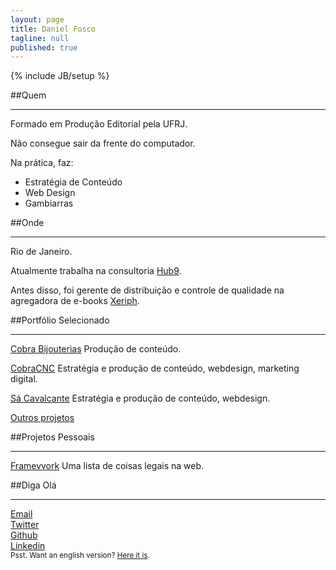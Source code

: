 ```yaml
---
layout: page
title: Daniel Fosco
tagline: null
published: true
---
```


{% include JB/setup %}

##Quem

---

Formado em Produção Editorial pela UFRJ. 

Não consegue sair da frente do computador. 

Na prática, faz:

 - Estratégia de Conteúdo
 - Web Design
 - Gambiarras


##Onde

---

Rio de Janeiro. 

Atualmente trabalha na consultoria [Hub9](https://www.facebook.com/hub9.co "Hub9 Facebook page").

Antes disso, foi gerente de distribuição e controle de qualidade na agregadora de <span class="nowrap">e-books</span> [Xeriph](http://www.xeriph.com.br "Xeriph Homepage").



##Portfólio Selecionado

---

<p class="port"><a href="http://www.agenciarastro.com.br/clientes/cobra" alt="CobraBijouterias">Cobra Bijouterias</a> Produção de conteúdo.</p>

<p class="port"><a href="http://www.cobracnc.com.br" alt="CobraCNC">CobraCNC</a> Estratégia e produção de conteúdo, webdesign, marketing digital.</p>

<p class="port"><a href="http://sacavalcante.com.br/sitenovo/" alt=" Homepage Sá Cavalcante">Sá Cavalcante</a> Estratégia e produção de conteúdo, webdesign.</p>

<p><a href="http://www.linkedin.com/in/danielfosco" alt="LinkedIn Daniel Fosco">Outros projetos</a></p>


##Projetos Pessoais

---

<p class="port"><a href="http://www.framevvork.com" title="Framevvork">Framevvork</a> Uma lista de coisas legais na web.</p>


##Diga Olá

---
<div class="icon"><a href="mailto:danielfosco@gmail.com"><span class="screen-reader-text">Email</span><i class="fa fa-envelope-o fa-2x"> </i></a></div>
<div class="icon"><a href="https://www.twitter.com/notdanielfosco"><span class="screen-reader-text">Twitter</span><i class="fa fa-twitter fa-2x"> </i></a></div>
<div class="icon"><a href="https://www.github.com/dfosco"><span class="screen-reader-text">Github</span><i class="fa fa-github-alt fa-2x"> </i></a></div>
<div class="icon"><a href="https://br.linkedin.com/in/danielfosco"><span class="screen-reader-text">Linkedin</span><i class="fa fa-linkedin fa-2x"> </i></a></div>

<div class="text-center" id="translate"><small>Psst. Want an english version? <a href="/en" title="English Version">Here it is</a>.</small></div>